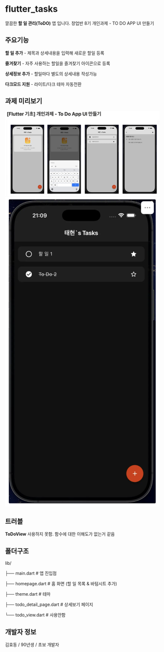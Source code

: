# flutter_tasks

깔끔한 **할 일 관리(ToDO)** 앱 입니다.
창업반 8기 개인과제 - TO DO APP UI 만들기

## 주요기능

**할 일 추가** - 제목과 상세내용을 입력해 새로운 할일 등록

**즐겨찾기** - 자주 사용하는 할일을 즐겨찾기 아이콘으로 등록 

**상세정보 추가** - 할일마다 별도의 상세내용 작성가능 

**다크모드 지원** - 라이트/다크 테마 자동전환 


## 과제 미리보기

![ToDo](assets/5.png) ![Dark](assets/4.png)

## 트러블

**ToDoView** 사용하지 못함. 함수에 대한 이해도가 없는거 같음 

## 폴더구조

lib/

├── main.dart # 앱 진입점 

├── homepage.dart # 홈 화면 (할 일 목록 & 바텀시트 추가)

├── theme.dart # 테마

├── todo_detail_page.dart # 상세보기 페이지

└── todo_view.dart # 사용안함

## 개발자 정보

김효동 / 90년생 / 초보 개발자



